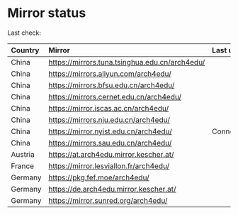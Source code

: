 <script src="./time.js"></script>
# Mirror status
Last check: <script type="text/javascript">localize(1722179968.2681127);</script>

|Country|Mirror|Last update|
|:------|:-----|:----------|
|China|https://mirrors.tuna.tsinghua.edu.cn/arch4edu/|<script type="text/javascript">localize(1722148475);</script>|
|China|https://mirrors.aliyun.com/arch4edu/|<script type="text/javascript">localize(1722148475);</script>|
|China|https://mirrors.bfsu.edu.cn/arch4edu/|<script type="text/javascript">localize(1722148475);</script>|
|China|https://mirrors.cernet.edu.cn/arch4edu/|<script type="text/javascript">localize(1722148475);</script>|
|China|https://mirror.iscas.ac.cn/arch4edu/|<script type="text/javascript">localize(1722148475);</script>|
|China|https://mirrors.nju.edu.cn/arch4edu/|<script type="text/javascript">localize(1722105318);</script>|
|China|https://mirror.nyist.edu.cn/arch4edu/|ConnectionError|
|China|https://mirrors.sau.edu.cn/arch4edu/|<script type="text/javascript">localize(1722148475);</script>|
|Austria|https://at.arch4edu.mirror.kescher.at/|<script type="text/javascript">localize(1722148475);</script>|
|France|https://mirror.lesviallon.fr/arch4edu/|<script type="text/javascript">localize(1722148475);</script>|
|Germany|https://pkg.fef.moe/arch4edu/|<script type="text/javascript">localize(1722148475);</script>|
|Germany|https://de.arch4edu.mirror.kescher.at/|<script type="text/javascript">localize(1722148475);</script>|
|Germany|https://mirror.sunred.org/arch4edu/|<script type="text/javascript">localize(1722148475);</script>|

<script src="./tablefilter/tablefilter.js"></script>
<script src="./table.js"></script>